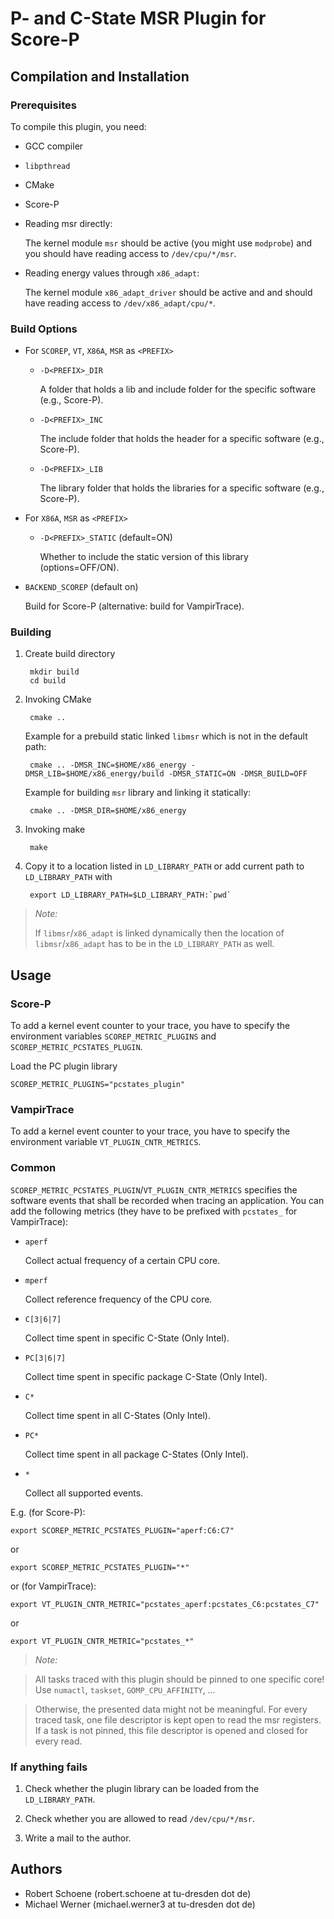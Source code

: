 # P- and C-State MSR Plugin for Score-P

## Compilation and Installation

### Prerequisites

To compile this plugin, you need:

* GCC compiler

* `libpthread`

* CMake

* Score-P

* Reading msr directly:

    The kernel module `msr` should be active (you might use `modprobe`) and you should have reading
    access to `/dev/cpu/*/msr`.

* Reading energy values through `x86_adapt`:

    The kernel module `x86_adapt_driver` should be active and and should have reading access to
    `/dev/x86_adapt/cpu/*`.

### Build Options

* For `SCOREP`, `VT`, `X86A`, `MSR` as `<PREFIX>`

    * `-D<PREFIX>_DIR`

        A folder that holds a lib and include folder for the specific software (e.g., Score-P).

    * `-D<PREFIX>_INC`

        The include folder that holds the header for a specific software (e.g., Score-P).

    * `-D<PREFIX>_LIB`

        The library folder that holds the libraries for a specific software (e.g., Score-P).

* For `X86A`, `MSR` as `<PREFIX>`

    * `-D<PREFIX>_STATIC` (default=ON)

        Whether to include the static version of this library (options=OFF/ON).

* `BACKEND_SCOREP` (default on)

    Build for Score-P (alternative: build for VampirTrace).

### Building

1. Create build directory

        mkdir build
        cd build

2. Invoking CMake

        cmake ..

    Example for a prebuild static linked `libmsr` which is not in the default path:

        cmake .. -DMSR_INC=$HOME/x86_energy -DMSR_LIB=$HOME/x86_energy/build -DMSR_STATIC=ON -DMSR_BUILD=OFF

    Example for building `msr` library and linking it statically:

        cmake .. -DMSR_DIR=$HOME/x86_energy

3. Invoking make

        make

4. Copy it to a location listed in `LD_LIBRARY_PATH` or add current path to `LD_LIBRARY_PATH` with

        export LD_LIBRARY_PATH=$LD_LIBRARY_PATH:`pwd`

> *Note:*
>
> If `libmsr`/`x86_adapt` is linked dynamically then the location of `libmsr`/`x86_adapt` has to be
> in the `LD_LIBRARY_PATH` as well.

## Usage

### Score-P

To add a kernel event counter to your trace, you have to specify the environment variables
`SCOREP_METRIC_PLUGINS` and `SCOREP_METRIC_PCSTATES_PLUGIN`.

Load the PC plugin library

    SCOREP_METRIC_PLUGINS="pcstates_plugin"

### VampirTrace

To add a kernel event counter to your trace, you have to specify the environment variable
`VT_PLUGIN_CNTR_METRICS`.

### Common

`SCOREP_METRIC_PCSTATES_PLUGIN`/`VT_PLUGIN_CNTR_METRICS` specifies the software events that shall be
recorded when tracing an application. You can add the following metrics (they have to be prefixed
with `pcstates_` for VampirTrace):

* `aperf`

    Collect actual frequency of a certain CPU core.

* `mperf`

    Collect reference frequency of the CPU core.

* `C[3|6|7]`

    Collect time spent in specific C-State (Only Intel).

* `PC[3|6|7]`

    Collect time spent in specific package C-State (Only Intel).

* `C*`

    Collect time spent in all C-States (Only Intel).

* `PC*`

    Collect time spent in all package C-States (Only Intel).

* `*`

    Collect all supported events.

E.g. (for Score-P):

    export SCOREP_METRIC_PCSTATES_PLUGIN="aperf:C6:C7"

or

    export SCOREP_METRIC_PCSTATES_PLUGIN="*"

or (for VampirTrace):

    export VT_PLUGIN_CNTR_METRIC="pcstates_aperf:pcstates_C6:pcstates_C7"

or

    export VT_PLUGIN_CNTR_METRIC="pcstates_*"

> *Note:*

> All tasks traced with this plugin should be pinned to one specific core! Use `numactl`, `taskset`,
> `GOMP_CPU_AFFINITY`, …

> Otherwise, the presented data might not be meaningful. For every traced task, one file descriptor
> is kept open to read the msr registers. If a task is not pinned, this file descriptor is opened and
> closed for every read.

### If anything fails

1. Check whether the plugin library can be loaded from the `LD_LIBRARY_PATH`.

2. Check whether you are allowed to read `/dev/cpu/*/msr`.

3. Write a mail to the author.

## Authors

* Robert Schoene (robert.schoene at tu-dresden dot de)
* Michael Werner (michael.werner3 at tu-dresden dot de)
